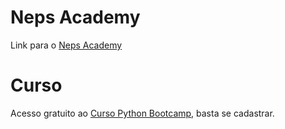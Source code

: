 # Neps Academy

Link para o [Neps Academy](https://neps.academy)

# Curso

Acesso gratuito ao [Curso Python Bootcamp](https://neps.academy/course/4), basta se cadastrar.

